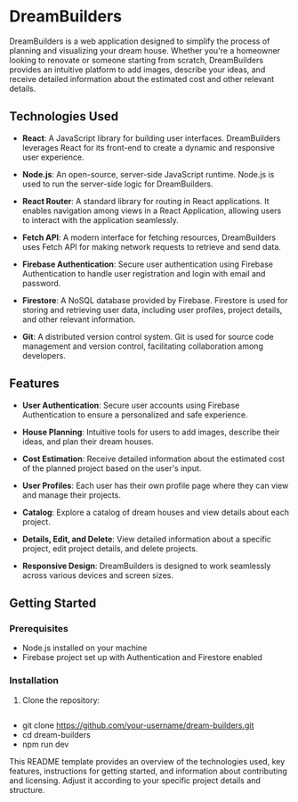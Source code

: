 # DreamBuilders

DreamBuilders is a web application designed to simplify the process of planning and visualizing your dream house. Whether you're a homeowner looking to renovate or someone starting from scratch, DreamBuilders provides an intuitive platform to add images, describe your ideas, and receive detailed information about the estimated cost and other relevant details.

## Technologies Used

- **React**: A JavaScript library for building user interfaces. DreamBuilders leverages React for its front-end to create a dynamic and responsive user experience.

- **Node.js**: An open-source, server-side JavaScript runtime. Node.js is used to run the server-side logic for DreamBuilders.

- **React Router**: A standard library for routing in React applications. It enables navigation among views in a React Application, allowing users to interact with the application seamlessly.

- **Fetch API**: A modern interface for fetching resources, DreamBuilders uses Fetch API for making network requests to retrieve and send data.

- **Firebase Authentication**: Secure user authentication using Firebase Authentication to handle user registration and login with email and password.

- **Firestore**: A NoSQL database provided by Firebase. Firestore is used for storing and retrieving user data, including user profiles, project details, and other relevant information.

- **Git**: A distributed version control system. Git is used for source code management and version control, facilitating collaboration among developers.

## Features

- **User Authentication**: Secure user accounts using Firebase Authentication to ensure a personalized and safe experience.

- **House Planning**: Intuitive tools for users to add images, describe their ideas, and plan their dream houses.

- **Cost Estimation**: Receive detailed information about the estimated cost of the planned project based on the user's input.

- **User Profiles**: Each user has their own profile page where they can view and manage their projects.

- **Catalog**: Explore a catalog of dream houses and view details about each project.

- **Details, Edit, and Delete**: View detailed information about a specific project, edit project details, and delete projects.

- **Responsive Design**: DreamBuilders is designed to work seamlessly across various devices and screen sizes.

## Getting Started

### Prerequisites

- Node.js installed on your machine
- Firebase project set up with Authentication and Firestore enabled

### Installation

1. Clone the repository:

   ```bash
* git clone https://github.com/your-username/dream-builders.git
* cd dream-builders
* npm run dev


This README template provides an overview of the technologies used, key features, instructions for getting started, and information about contributing and licensing. Adjust it according to your specific project details and structure.

